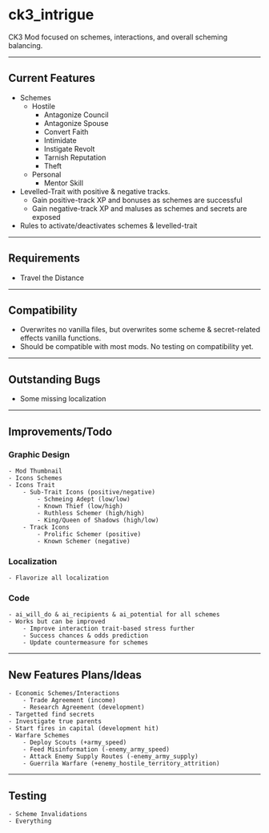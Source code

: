 # ck3_intrigue

CK3 Mod focused on schemes, interactions, and overall scheming balancing.

------
## Current Features
- Schemes
    - Hostile
        - Antagonize Council
        - Antagonize Spouse
        - Convert Faith
        - Intimidate
        - Instigate Revolt
        - Tarnish Reputation
        - Theft
    - Personal
        - Mentor Skill
- Levelled-Trait with positive & negative tracks.
    - Gain positive-track XP and bonuses as schemes are successful
    - Gain negative-track XP and maluses as schemes and secrets are exposed
- Rules to activate/deactivates schemes & levelled-trait
------
## Requirements
- Travel the Distance
------
## Compatibility
- Overwrites no vanilla files, but overwrites some scheme & secret-related effects vanilla functions.
- Should be compatible with most mods. No testing on compatibility yet.
------
## Outstanding Bugs
- Some missing localization
------
## Improvements/Todo
### Graphic Design
    - Mod Thumbnail
    - Icons Schemes
    - Icons Trait
        - Sub-Trait Icons (positive/negative)
            - Schmeing Adept (low/low)
            - Known Thief (low/high)
            - Ruthless Schemer (high/high)
            - King/Queen of Shadows (high/low)
        - Track Icons
            - Prolific Schemer (positive)
            - Known Schemer (negative)
### Localization
    - Flavorize all localization
### Code
    - ai_will_do & ai_recipients & ai_potential for all schemes
    - Works but can be improved
        - Improve interaction trait-based stress further
        - Success chances & odds prediction
        - Update countermeasure for schemes
------
## New Features Plans/Ideas 
    - Economic Schemes/Interactions
        - Trade Agreement (income)
        - Research Agreement (development)
    - Targetted find secrets
    - Investigate true parents
    - Start fires in capital (development hit)
    - Warfare Schemes
        - Deploy Scouts (+army_speed)
        - Feed Misinformation (-enemy_army_speed)
        - Attack Enemy Supply Routes (-enemy_army_supply)
        - Guerrila Warfare (+enemy_hostile_territory_attrition)
------
## Testing
    - Scheme Invalidations
    - Everything